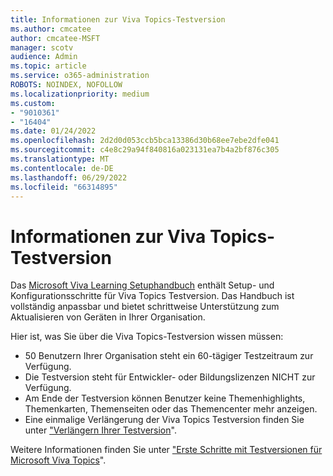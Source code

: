 ```yaml
---
title: Informationen zur Viva Topics-Testversion
ms.author: cmcatee
author: cmcatee-MSFT
manager: scotv
audience: Admin
ms.topic: article
ms.service: o365-administration
ROBOTS: NOINDEX, NOFOLLOW
ms.localizationpriority: medium
ms.custom:
- "9010361"
- "16404"
ms.date: 01/24/2022
ms.openlocfilehash: 2d2d0d053ccb5bca13386d30b68ee7ebe2dfe041
ms.sourcegitcommit: c4e8c29a94f840816a023131ea7b4a2bf876c305
ms.translationtype: MT
ms.contentlocale: de-DE
ms.lasthandoff: 06/29/2022
ms.locfileid: "66314895"
---
```

# <a name="about-the-viva-topics-trial"></a>Informationen zur Viva Topics-Testversion

Das [Microsoft Viva Learning Setuphandbuch](https://admin.microsoft.com/AdminPortal/Home?#/modernonboarding/VivaLearningTrial) enthält Setup- und Konfigurationsschritte für Viva Topics Testversion. Das Handbuch ist vollständig anpassbar und bietet schrittweise Unterstützung zum Aktualisieren von Geräten in Ihrer Organisation.

Hier ist, was Sie über die Viva Topics-Testversion wissen müssen:

- 50 Benutzern Ihrer Organisation steht ein 60-tägiger Testzeitraum zur Verfügung.  
- Die Testversion steht für Entwickler- oder Bildungslizenzen NICHT zur Verfügung.  
- Am Ende der Testversion können Benutzer keine Themenhighlights, Themenkarten, Themenseiten oder das Themencenter mehr anzeigen.  
- Eine einmalige Verlängerung der Viva Topics Testversion finden Sie unter ["Verlängern Ihrer Testversion](https://docs.microsoft.com/microsoft-365/commerce/try-or-buy-microsoft-365#extend-your-trial)".  

Weitere Informationen finden Sie unter ["Erste Schritte mit Testversionen für Microsoft Viva Topics](https://techcommunity.microsoft.com/t5/microsoft-viva-blog/get-started-with-trials-for-microsoft-viva-topics/ba-p/2234041)".  
